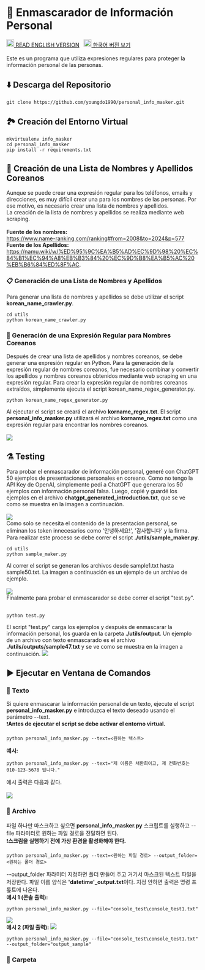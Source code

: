 # 🪪 Enmascarador de Información Personal
<a href="./README_eng.md"><img src="./img/flags/us.png" height="20px"></img> READ ENGLISH VERSION</a>
&nbsp;
<a href="./README_eng.md"><img src="./img/flags/kr.png" height="20px"></img> 한국어 버전 보기</a><br /><br />
Este es un programa que utiliza expresiones regulares para proteger la información personal de las personas.
## ⬇️ Descarga del Repositorio
```
git clone https://github.com/youngdo1990/personal_info_masker.git
```
## 🏞️ Creación del Entorno Virtual
```
mkvirtualenv info_masker
cd personal_info_masker
pip install -r requirements.txt
```
## 📄 Creación de una Lista de Nombres y Apellidos Coreanos
Aunque se puede crear una expresión regular para los teléfonos, emails y direcciones, es muy difícil crear una para los nombres de las personas. Por ese motivo, es necesario crear una lista de nombres y apellidos.<br />
La creación de la lista de nombres y apellidos se realiza mediante web scraping.<br /><br />
<b>Fuente de los nombres:</b> <br />
<a href="https://www.name-ranking.com/ranking#from=2008&to=2024&p=577">https://www.name-ranking.com/ranking#from=2008&to=2024&p=577</a></br>
<b>Fuente de los Apellidos:</b> <br />
<a href="https://namu.wiki/w/%ED%95%9C%EA%B5%AD%EC%9D%98%20%EC%84%B1%EC%94%A8%EB%B3%84%20%EC%9D%B8%EA%B5%AC%20%EB%B6%84%ED%8F%AC">https://namu.wiki/w/%ED%95%9C%EA%B5%AD%EC%9D%98%20%EC%84%B1%EC%94%A8%EB%B3%84%20%EC%9D%B8%EA%B5%AC%20%EB%B6%84%ED%8F%AC</a>.
### 📋 Generación de una Lista de Nombres y Apellidos
Para generar una lista de nombres y apellidos se debe utilizar el script <b>korean_name_crawler.py</b>.
```
cd utils
python korean_name_crawler.py
```
### 🔣 Generación de una Expresión Regular para Nombres Coreanos
Después de crear una lista de apellidos y nombres coreanos, se debe generar una expresión regular en Python. Para la generación de la expresión regular de nombres coreanos, fue necesario combinar y convertir los apellidos y nombres coreanos obtenidos mediante web scraping en una expresión regular. Para crear la expresión regular de nombres coreanos extraídos, simplemente ejecuta el script korean_name_regex_generator.py.
```
python korean_name_regex_generator.py
```
Al ejecutar el script se creará el archivo <b>korname_regex.txt</b>. El script <b>personal_info_masker.py</b> utilizará el archivo <b>korname_regex.txt</b> como una expresión regular para encontrar los nombres coreanos.<br /><br />
<img src="./img/korname_regex_file.png"></img><br />
## ⚗️ Testing
Para probar el enmascarador de información personal, generé con ChatGPT 50 ejemplos de presentaciones personales en coreano. Como no tengo la API Key de OpenAI, simplemente pedí a ChatGPT que generara los 50 ejemplos con información personal falsa. Luego, copié y guardé los ejemplos en el archivo <b>chatgpt_generated_introduction.txt</b>, que se ve como se muestra en la imagen a continuación.<br /><br />
<img src="./img/chatgpt_samples.png"></img><br />
Como solo se necesita el contenido de la presentacion personal, se eliminan los token innecesarios como '안녕하세요!', '감사합니다' y la firma. Para realizar este proceso se debe correr el script <b>./utils/sample_maker.py</b>.<br />
```
cd utils
python sample_maker.py
```
Al correr el script se generan los archivos desde sample1.txt hasta sample50.txt. La imagen a continuación es un ejemplo de un archivo de ejemplo.<br /><br />
<img src="./img/sample_file.png"></img><br />
Finalmente para probar el enmascarador se debe correr el script "test.py".<br /><br />
```
python test.py
```
El script "test.py" carga los ejemplos y después de enmascarar la información personal, los guarda en la carpeta <b>./utils/output</b>. Un ejemplo de un archivo con texto enmascarado es el archivo <b>./utils/outputs/sample47.txt</b> y se ve como se muestra en la imagen a continuación.
<img src="./img/output_file.png"><br />
## ▶️ Ejecutar en Ventana de Comandos
### 🔡 Texto
Si quiere enmascarar la información personal de un texto, ejecute el script <b>personal_info_masker.py</b> e introduzca el texto deseado usando el parámetro --text.<br />
❗<b>Antes de ejecutar el script se debe activar el entorno virtual.</b>

```
python personal_info_masker.py --text=<원하는 텍스트>
```
<b>예시:</b>
```
python personal_info_masker.py --text="제 이름은 채환희이고, 제 전화번호는 010-123-5678 입니다."
```
예시 출력은 다음과 같다.<br /><br />
<img src="./img/console_text_sample.png"><br />
### 📝 Archivo
파일 하나만 마스크하고 싶으면 <b>personal_info_masker.py</b> 스크립트를 실행하고 --file 파라미터로 원하는 파일 경로을 전달하면 된다.<br />
❗<b>스크림을 실행하기 전에 가상 환경을 활성화해야 한다.</b>
```
python personal_info_masker.py --text=<원하는 파일 경로> --output_folder=<원하는 폴더 경로>
```
--output_folder 파라미터 지정하면 폴더 만들어 주고 거기서 마스크된 텍스트 파일을 저장한다. 파일 이름 양식은 <b>'datetime'_output.txt</b>이다. 지정 안하면 출력은 명령 프롶트에 나온다.<br />
<b>예시 1 (콘솔 출력):</b>
```
python personal_info_masker.py --file="console_test\console_test1.txt"
```
<img src="./img/single_file_test1.png"><br />
<b>예시 2 (파일 출력):</b>
<img src="./img/single_file_test2.png"><br />
```
python personal_info_masker.py --file="console_test\console_test1.txt" --output_folder="output_sample"
```
### 📁 Carpeta
